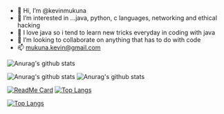- 👋 Hi, I’m @kevinmukuna
- 👀 I’m interested in ...java, python, c languages, networking and ethical hacking
- 🌱 I love java so i tend to learn new tricks everyday in coding with java
- 💞️ I’m looking to collaborate on anything that has to do with code
- 📫 mukuna.kevin@gmail.com

<!---
kevinmukuna/kevinmukuna is a ✨ special ✨ repository because its `README.md` (this file) appears on your GitHub profile.
You can click the Preview link to take a look at your changes.
--->
![Anurag's github stats](https://github-readme-stats.vercel.app/api?username=kevinmukuna&show_icons=true&theme=radical)

![Anurag's github stats](https://github-readme-stats.vercel.app/api?username=kevinmukuna&count_private=true)
![Anurag's github stats](https://github-readme-stats.vercel.app/api?username=kevinmukuna&show_icons=true)

[![ReadMe Card](https://github-readme-stats.vercel.app/api/pin/?username=kevinmukuna&repo=project)](https://github.com/kevinmukuna/project)
[![Top Langs](https://github-readme-stats.vercel.app/api/top-langs/?username=anuraghazra&layout=compact)](https://github.com/anuraghazra/github-readme-stats)

[![Top Langs](https://github-readme-stats.vercel.app/api/top-langs/?username=anuraghazra&langs_count=8)](https://github.com/anuraghazra/github-readme-stats)

